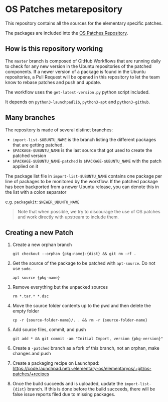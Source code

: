 # OS Patches metarepository

This repository contains all the sources for the elementary specific patches.

The packages are included into the [OS Patches Repository](https://launchpad.net/~elementary-os/+archive/ubuntu/os-patches).

## How is this repository working

The `master` branch is composed of GitHub Workflows that are running daily to
check for any new version in the Ubuntu repositories of the patched components.
If a newer version of a package is found in the Ubuntu repositories, a Pull Request
will be opened in this repository to let the team know to rebase patches and push
and update.

The workflow uses the `get-latest-version.py` python script included.

It depends on `python3-launchpadlib`, `python3-apt` and `python3-github`.

## Many branches

The repository is made of several distinct branches:
 * `import-list-$UBUNTU_NAME` is the branch listing the different packages
 that are getting patched.
 * `$PACKAGE-$UBUNTU_NAME` is the last source that got used to create the
 patched version
 * `$PACKAGE-$UBUNTU_NAME-patched` is `$PACKAGE-$UBUNTU_NAME` with the patch
 applied on it

The package list file in `import-list-$UBUNTU_NAME` contains one package per
line of packages to be monitored by the workflow. If the patched package has
been backported from a newer Ubuntu release, you can denote this in the list
with a colon separator

e.g. `packagekit:$NEWER_UBUNTU_NAME`

> Note that when possible, we try to discourage the use of OS patches and work
directly with upstream to include them.

## Creating a new Patch

1. Create a new orphan branch

    `git checkout --orphan {pkg-name}-{dist} && git rm -rf .`
  
2. Get the source of the package to be patched with `apt-source`. Do not use `sudo`.

    `apt source {pkg-name}`
  
3. Remove everything but the unpacked sources

    `rm *.tar.* *.dsc`
  
4. Move the source folder contents up to the pwd and then delete the empty folder

    `cp -r {source-folder-name}/. . && rm -r {source-folder-name}`
  
5. Add source files, commit, and push

    `git add * && git commit -am "Initial Import, version {pkg-version}"`
  
6. Create a `-patched` branch as a fork of this branch, not an orphan, make changes and push
7. Create a packaging recipe on Launchpad: https://code.launchpad.net/~elementary-os/elementaryos/+git/os-patches/+recipes
8. Once the build succeeds and is uploaded, update the `import-list-{dist}` branch. If this is done before the build succeeds, there will be false issue reports filed due to missing packages.

